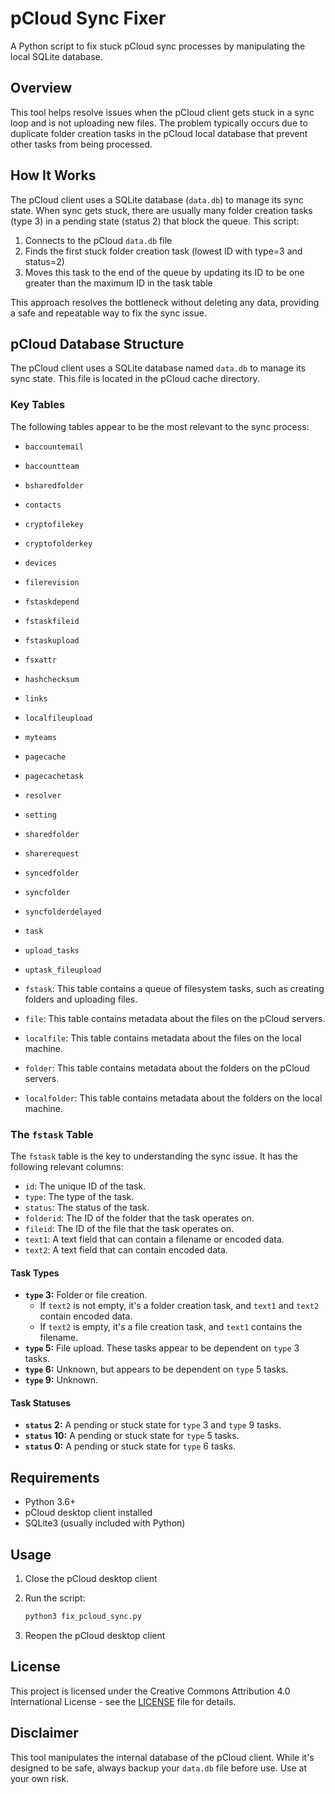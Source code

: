 # pCloud Sync Fixer

A Python script to fix stuck pCloud sync processes by manipulating the local
SQLite database.

## Overview

This tool helps resolve issues when the pCloud client gets stuck in a sync loop
and is not uploading new files. The problem typically occurs due to duplicate
folder creation tasks in the pCloud local database that prevent other tasks
from being processed.

## How It Works

The pCloud client uses a SQLite database (`data.db`) to manage its sync state.
When sync gets stuck, there are usually many folder creation tasks (type 3) in
a pending state (status 2) that block the queue. This script:

1. Connects to the pCloud `data.db` file
2. Finds the first stuck folder creation task (lowest ID with type=3 and
   status=2)
3. Moves this task to the end of the queue by updating its ID to be one
   greater than the maximum ID in the task table

This approach resolves the bottleneck without deleting any data, providing a
safe and repeatable way to fix the sync issue.

## pCloud Database Structure

The pCloud client uses a SQLite database named `data.db` to manage its sync
state. This file is located in the pCloud cache directory.

### Key Tables

The following tables appear to be the most relevant to the sync process:

* `baccountemail`
* `baccountteam`
* `bsharedfolder`
* `contacts`
* `cryptofilekey`
* `cryptofolderkey`
* `devices`
* `filerevision`
* `fstaskdepend`
* `fstaskfileid`
* `fstaskupload`
* `fsxattr`
* `hashchecksum`
* `links`
* `localfileupload`
* `myteams`
* `pagecache`
* `pagecachetask`
* `resolver`
* `setting`
* `sharedfolder`
* `sharerequest`
* `syncedfolder`
* `syncfolder`
* `syncfolderdelayed`
* `task`
* `upload_tasks`
* `uptask_fileupload`

* `fstask`: This table contains a queue of filesystem tasks, such as creating
  folders and uploading files.
* `file`: This table contains metadata about the files on the pCloud servers.
* `localfile`: This table contains metadata about the files on the local
  machine.
* `folder`: This table contains metadata about the folders on the pCloud
  servers.
* `localfolder`: This table contains metadata about the folders on the local
  machine.

### The `fstask` Table

The `fstask` table is the key to understanding the sync issue. It has the
following relevant columns:

* `id`: The unique ID of the task.
* `type`: The type of the task.
* `status`: The status of the task.
* `folderid`: The ID of the folder that the task operates on.
* `fileid`: The ID of the file that the task operates on.
* `text1`: A text field that can contain a filename or encoded data.
* `text2`: A text field that can contain encoded data.

#### Task Types

* **`type` 3:** Folder or file creation.
  * If `text2` is not empty, it's a folder creation task, and `text1` and
    `text2` contain encoded data.
  * If `text2` is empty, it's a file creation task, and `text1` contains the
    filename.
* **`type` 5:** File upload. These tasks appear to be dependent on `type` 3
  tasks.
* **`type` 6:** Unknown, but appears to be dependent on `type` 5 tasks.
* **`type` 9:** Unknown.

#### Task Statuses

* **`status` 2:** A pending or stuck state for `type` 3 and `type` 9 tasks.
* **`status` 10:** A pending or stuck state for `type` 5 tasks.
* **`status` 0:** A pending or stuck state for `type` 6 tasks.

## Requirements

* Python 3.6+
* pCloud desktop client installed
* SQLite3 (usually included with Python)

## Usage

1. Close the pCloud desktop client
2. Run the script:

   ```bash
   python3 fix_pcloud_sync.py
   ```

3. Reopen the pCloud desktop client

## License

This project is licensed under the Creative Commons Attribution 4.0
International License - see the [LICENSE](LICENSE) file for details.

## Disclaimer

This tool manipulates the internal database of the pCloud client. While it's
designed to be safe, always backup your `data.db` file before use. Use at your
own risk.
